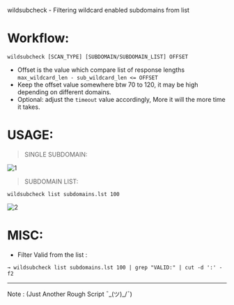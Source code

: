 wildsubcheck - Filtering wildcard enabled subdomains from list 

# Workflow:

```
wildsubcheck [SCAN_TYPE] [SUBDOMAIN/SUBDOMAIN_LIST] OFFSET
```

* Offset is the value which compare list of response lengths `max_wildcard_len - sub_wildcard_len <= OFFSET` 
* Keep the offset value somewhere btw 70 to 120, it may be high  depending on different domains.
* Optional: adjust the `timeout` value accordingly, More it will the more time it takes.

# USAGE:

> SINGLE SUBDOMAIN:

![1](https://user-images.githubusercontent.com/13177578/64770100-27a6c000-d56a-11e9-859e-209d900d51a6.PNG)

> SUBDOMAIN LIST:

`wildsubcheck list subdomains.lst 100`

![2](https://user-images.githubusercontent.com/13177578/64770099-270e2980-d56a-11e9-8505-cc5c2b91b562.PNG)


# MISC:

* Filter Valid from the list :

```
→ wildsubcheck list subdomains.lst 100 | grep "VALID:" | cut -d ':' -f2
```

--------------------------------------

Note : (Just Another Rough Script  ¯\_(ツ)_/¯)
